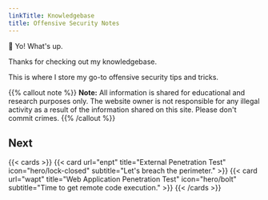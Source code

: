 ```yaml
---
linkTitle: Knowledgebase
title: Offensive Security Notes
---
```


👋 Yo! What's up.

Thanks for checking out my knowledgebase.

This is where I store my go-to offensive security tips and tricks. 

{{% callout note %}}
**Note:** All information is shared for educational and research purposes only. The website owner is not responsible for any illegal activity as a result of the information shared on this site. Please don't commit crimes.
{{% /callout %}}

## Next

{{< cards >}}
  {{< card url="enpt" title="External Penetration Test" icon="hero/lock-closed" subtitle="Let's breach the perimeter." >}}
  {{< card url="wapt" title="Web Application Penetration Test" icon="hero/bolt" subtitle="Time to get remote code execution." >}}
{{< /cards >}}
